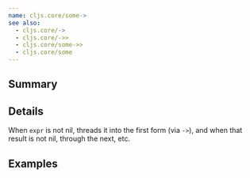 ```yaml
---
name: cljs.core/some->
see also:
  - cljs.core/->
  - cljs.core/->>
  - cljs.core/some->>
  - cljs.core/some
---
```


## Summary

## Details

When `expr` is not nil, threads it into the first form (via `->`), and when that
result is not nil, through the next, etc.

## Examples
